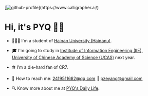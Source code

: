 [![github-profile]("https://eilopyq.notion.site/image/https%3A%2F%2Fs3-us-west-2.amazonaws.com%2Fsecure.notion-static.com%2F8f08311d-e5fb-45b6-8df9-b13a4bccb020%2Fhelloim-pyq_.svg?table=block&id=41efe11c-343f-4ec9-a570-a4affbb9936d&spaceId=10df794f-fbf9-4aa0-860f-5b5d61ccceda&userId=&cache=v2")](https://www.calligrapher.ai/)

# Hi, it's PYQ 👋🏻

- 👨🏻‍🎓 I'm a student of [Hainan University (Hainanu)](https://ha.hainanu.edu.cn/home2020/).  

- 🎓 I'm going to study in [Institude of Information Engineering (IIE), University of Chinese Academy of Science (UCAS)](http://www.iie.ac.cn/) next year.  

- ⚽ I'm a die-hard fan of CR7.   

- 💌 How to reach me: 2419511682@qq.com || pzeyang@gmail.com  

- 🔍 Know more about me at [PYQ's Daily Life](pengyq.top).

  

  

